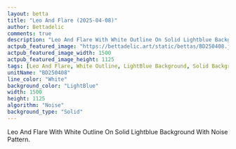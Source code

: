 ```yaml
---
layout: betta
title: "Leo And Flare (2025-04-08)"
author: Bettadelic
comments: true
description: "Leo And Flare With White Outline On Solid Lightblue Background With Noise Pattern."
actpub_featured_image: "https://bettadelic.art/static/bettas/BD250408.jpg"
actpub_featured_image_width: 1500
actpub_featured_image_height: 1125
tags: [Leo And Flare, White Outline, LightBlue Background, Solid Background Pattern, Noise Pattern, April 2025]
unitName: "BD250408"
line_color: "White"
background_color: "LightBlue"
width: 1500
height: 1125
algorithm: "Noise"
background_type: "Solid"
---
```


Leo And Flare With White Outline On Solid Lightblue Background With Noise Pattern.

